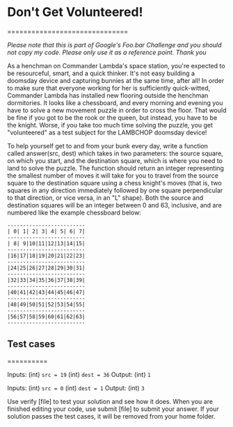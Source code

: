 # Don't Get Volunteered!
==============================

_Please note that this is part of Google's Foo.bar Challenge and you should not copy my code. Please only use it as a reference point. Thank you_


As a henchman on Commander Lambda's space station, you're expected to be resourceful, smart, and a quick thinker. It's not easy building a doomsday device and capturing bunnies at the same time, after all! In order to make sure that everyone working for her is sufficiently quick-witted, Commander Lambda has installed new flooring outside the henchman dormitories. It looks like a chessboard, and every morning and evening you have to solve a new movement puzzle in order to cross the floor. That would be fine if you got to be the rook or the queen, but instead, you have to be the knight. Worse, if you take too much time solving the puzzle, you get "volunteered" as a test subject for the LAMBCHOP doomsday device!

To help yourself get to and from your bunk every day, write a function called answer(src, dest) which takes in two parameters: the source square, on which you start, and the destination square, which is where you need to land to solve the puzzle.  The function should return an integer representing the smallest number of moves it will take for you to travel from the source square to the destination square using a chess knight's moves (that is, two squares in any direction immediately followed by one square perpendicular to that direction, or vice versa, in an "L" shape).  Both the source and destination squares will be an integer between 0 and 63, inclusive, and are numbered like the example chessboard below:

```
-------------------------
| 0| 1| 2| 3| 4| 5| 6| 7|
-------------------------
| 8| 9|10|11|12|13|14|15|
-------------------------
|16|17|18|19|20|21|22|23|
-------------------------
|24|25|26|27|28|29|30|31|
-------------------------
|32|33|34|35|36|37|38|39|
-------------------------
|40|41|42|43|44|45|46|47|
-------------------------
|48|49|50|51|52|53|54|55|
-------------------------
|56|57|58|59|60|61|62|63|
-------------------------
```

## Test cases
==========

Inputs:
    (int) `src = 19`
    (int) `dest = 36`
Output:
    (int) `1`

Inputs:
    (int) `src = 0`
    (int) `dest = 1`
Output:
    (int) `3`

Use verify [file] to test your solution and see how it does. When you are finished editing your code, use submit [file] to submit your answer. If your solution passes the test cases, it will be removed from your home folder.